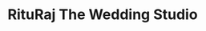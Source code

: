 ---
title: "RituRaj The Wedding Studio"
url: /ahmedabad/rituraj-the-wedding-studio/
shop: clothes
---